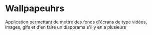 # Wallpapeuhrs
Application permettant de mettre des fonds d'écrans de type vidéos, images, gifs et d'en faire un diaporama s'il y en a plusieurs

